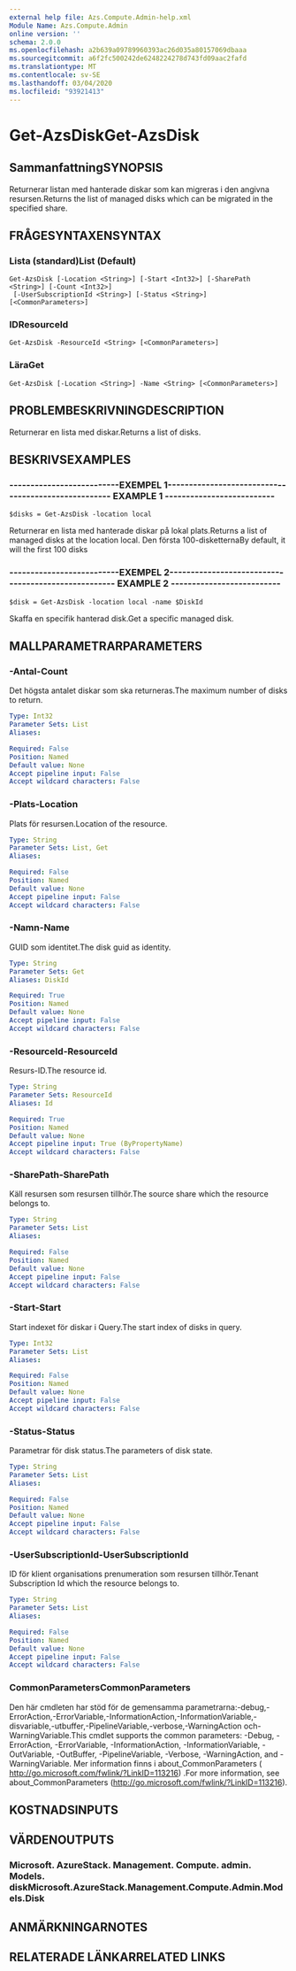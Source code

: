 ```yaml
---
external help file: Azs.Compute.Admin-help.xml
Module Name: Azs.Compute.Admin
online version: ''
schema: 2.0.0
ms.openlocfilehash: a2b639a09789960393ac26d035a80157069dbaaa
ms.sourcegitcommit: a6f2fc500242de6248224278d743fd09aac2fafd
ms.translationtype: MT
ms.contentlocale: sv-SE
ms.lasthandoff: 03/04/2020
ms.locfileid: "93921413"
---
```

# <span data-ttu-id="3f66d-101">Get-AzsDisk</span><span class="sxs-lookup"><span data-stu-id="3f66d-101">Get-AzsDisk</span></span>

## <span data-ttu-id="3f66d-102">Sammanfattning</span><span class="sxs-lookup"><span data-stu-id="3f66d-102">SYNOPSIS</span></span>
<span data-ttu-id="3f66d-103">Returnerar listan med hanterade diskar som kan migreras i den angivna resursen.</span><span class="sxs-lookup"><span data-stu-id="3f66d-103">Returns the list of managed disks which can be migrated in the specified share.</span></span>

## <span data-ttu-id="3f66d-104">FRÅGESYNTAXEN</span><span class="sxs-lookup"><span data-stu-id="3f66d-104">SYNTAX</span></span>

### <span data-ttu-id="3f66d-105">Lista (standard)</span><span class="sxs-lookup"><span data-stu-id="3f66d-105">List (Default)</span></span>
```
Get-AzsDisk [-Location <String>] [-Start <Int32>] [-SharePath <String>] [-Count <Int32>]
 [-UserSubscriptionId <String>] [-Status <String>] [<CommonParameters>]
```

### <span data-ttu-id="3f66d-106">ID</span><span class="sxs-lookup"><span data-stu-id="3f66d-106">ResourceId</span></span>
```
Get-AzsDisk -ResourceId <String> [<CommonParameters>]
```

### <span data-ttu-id="3f66d-107">Lära</span><span class="sxs-lookup"><span data-stu-id="3f66d-107">Get</span></span>
```
Get-AzsDisk [-Location <String>] -Name <String> [<CommonParameters>]
```

## <span data-ttu-id="3f66d-108">PROBLEMBESKRIVNING</span><span class="sxs-lookup"><span data-stu-id="3f66d-108">DESCRIPTION</span></span>
<span data-ttu-id="3f66d-109">Returnerar en lista med diskar.</span><span class="sxs-lookup"><span data-stu-id="3f66d-109">Returns a list of disks.</span></span>

## <span data-ttu-id="3f66d-110">BESKRIVS</span><span class="sxs-lookup"><span data-stu-id="3f66d-110">EXAMPLES</span></span>

### <span data-ttu-id="3f66d-111">--------------------------EXEMPEL 1--------------------------</span><span class="sxs-lookup"><span data-stu-id="3f66d-111">-------------------------- EXAMPLE 1 --------------------------</span></span>
```
$disks = Get-AzsDisk -location local
```

<span data-ttu-id="3f66d-112">Returnerar en lista med hanterade diskar på lokal plats.</span><span class="sxs-lookup"><span data-stu-id="3f66d-112">Returns a list of managed disks at the location local.</span></span>
<span data-ttu-id="3f66d-113">Den första 100-disketterna</span><span class="sxs-lookup"><span data-stu-id="3f66d-113">By default, it will the first 100 disks</span></span>

### <span data-ttu-id="3f66d-114">--------------------------EXEMPEL 2--------------------------</span><span class="sxs-lookup"><span data-stu-id="3f66d-114">-------------------------- EXAMPLE 2 --------------------------</span></span>
```
$disk = Get-AzsDisk -location local -name $DiskId
```

<span data-ttu-id="3f66d-115">Skaffa en specifik hanterad disk.</span><span class="sxs-lookup"><span data-stu-id="3f66d-115">Get a specific managed disk.</span></span>

## <span data-ttu-id="3f66d-116">MALLPARAMETRAR</span><span class="sxs-lookup"><span data-stu-id="3f66d-116">PARAMETERS</span></span>

### <span data-ttu-id="3f66d-117">-Antal</span><span class="sxs-lookup"><span data-stu-id="3f66d-117">-Count</span></span>
<span data-ttu-id="3f66d-118">Det högsta antalet diskar som ska returneras.</span><span class="sxs-lookup"><span data-stu-id="3f66d-118">The maximum number of disks to return.</span></span>

```yaml
Type: Int32
Parameter Sets: List
Aliases: 

Required: False
Position: Named
Default value: None
Accept pipeline input: False
Accept wildcard characters: False
```

### <span data-ttu-id="3f66d-119">-Plats</span><span class="sxs-lookup"><span data-stu-id="3f66d-119">-Location</span></span>
<span data-ttu-id="3f66d-120">Plats för resursen.</span><span class="sxs-lookup"><span data-stu-id="3f66d-120">Location of the resource.</span></span>

```yaml
Type: String
Parameter Sets: List, Get
Aliases: 

Required: False
Position: Named
Default value: None
Accept pipeline input: False
Accept wildcard characters: False
```

### <span data-ttu-id="3f66d-121">-Namn</span><span class="sxs-lookup"><span data-stu-id="3f66d-121">-Name</span></span>
<span data-ttu-id="3f66d-122">GUID som identitet.</span><span class="sxs-lookup"><span data-stu-id="3f66d-122">The disk guid as identity.</span></span>

```yaml
Type: String
Parameter Sets: Get
Aliases: DiskId

Required: True
Position: Named
Default value: None
Accept pipeline input: False
Accept wildcard characters: False
```

### <span data-ttu-id="3f66d-123">-ResourceId</span><span class="sxs-lookup"><span data-stu-id="3f66d-123">-ResourceId</span></span>
<span data-ttu-id="3f66d-124">Resurs-ID.</span><span class="sxs-lookup"><span data-stu-id="3f66d-124">The resource id.</span></span>

```yaml
Type: String
Parameter Sets: ResourceId
Aliases: Id

Required: True
Position: Named
Default value: None
Accept pipeline input: True (ByPropertyName)
Accept wildcard characters: False
```

### <span data-ttu-id="3f66d-125">-SharePath</span><span class="sxs-lookup"><span data-stu-id="3f66d-125">-SharePath</span></span>
<span data-ttu-id="3f66d-126">Käll resursen som resursen tillhör.</span><span class="sxs-lookup"><span data-stu-id="3f66d-126">The source share which the resource belongs to.</span></span>

```yaml
Type: String
Parameter Sets: List
Aliases: 

Required: False
Position: Named
Default value: None
Accept pipeline input: False
Accept wildcard characters: False
```

### <span data-ttu-id="3f66d-127">-Start</span><span class="sxs-lookup"><span data-stu-id="3f66d-127">-Start</span></span>
<span data-ttu-id="3f66d-128">Start indexet för diskar i Query.</span><span class="sxs-lookup"><span data-stu-id="3f66d-128">The start index of disks in query.</span></span>

```yaml
Type: Int32
Parameter Sets: List
Aliases: 

Required: False
Position: Named
Default value: None
Accept pipeline input: False
Accept wildcard characters: False
```

### <span data-ttu-id="3f66d-129">-Status</span><span class="sxs-lookup"><span data-stu-id="3f66d-129">-Status</span></span>
<span data-ttu-id="3f66d-130">Parametrar för disk status.</span><span class="sxs-lookup"><span data-stu-id="3f66d-130">The parameters of disk state.</span></span>

```yaml
Type: String
Parameter Sets: List
Aliases: 

Required: False
Position: Named
Default value: None
Accept pipeline input: False
Accept wildcard characters: False
```

### <span data-ttu-id="3f66d-131">-UserSubscriptionId</span><span class="sxs-lookup"><span data-stu-id="3f66d-131">-UserSubscriptionId</span></span>
<span data-ttu-id="3f66d-132">ID för klient organisations prenumeration som resursen tillhör.</span><span class="sxs-lookup"><span data-stu-id="3f66d-132">Tenant Subscription Id which the resource belongs to.</span></span>

```yaml
Type: String
Parameter Sets: List
Aliases: 

Required: False
Position: Named
Default value: None
Accept pipeline input: False
Accept wildcard characters: False
```

### <span data-ttu-id="3f66d-133">CommonParameters</span><span class="sxs-lookup"><span data-stu-id="3f66d-133">CommonParameters</span></span>
<span data-ttu-id="3f66d-134">Den här cmdleten har stöd för de gemensamma parametrarna:-debug,-ErrorAction,-ErrorVariable,-InformationAction,-InformationVariable,-disvariable,-utbuffer,-PipelineVariable,-verbose,-WarningAction och-WarningVariable.</span><span class="sxs-lookup"><span data-stu-id="3f66d-134">This cmdlet supports the common parameters: -Debug, -ErrorAction, -ErrorVariable, -InformationAction, -InformationVariable, -OutVariable, -OutBuffer, -PipelineVariable, -Verbose, -WarningAction, and -WarningVariable.</span></span> <span data-ttu-id="3f66d-135">Mer information finns i about_CommonParameters ( http://go.microsoft.com/fwlink/?LinkID=113216) .</span><span class="sxs-lookup"><span data-stu-id="3f66d-135">For more information, see about_CommonParameters (http://go.microsoft.com/fwlink/?LinkID=113216).</span></span>

## <span data-ttu-id="3f66d-136">KOSTNADS</span><span class="sxs-lookup"><span data-stu-id="3f66d-136">INPUTS</span></span>

## <span data-ttu-id="3f66d-137">VÄRDEN</span><span class="sxs-lookup"><span data-stu-id="3f66d-137">OUTPUTS</span></span>

### <span data-ttu-id="3f66d-138">Microsoft. AzureStack. Management. Compute. admin. Models. disk</span><span class="sxs-lookup"><span data-stu-id="3f66d-138">Microsoft.AzureStack.Management.Compute.Admin.Models.Disk</span></span>

## <span data-ttu-id="3f66d-139">ANMÄRKNINGAR</span><span class="sxs-lookup"><span data-stu-id="3f66d-139">NOTES</span></span>

## <span data-ttu-id="3f66d-140">RELATERADE LÄNKAR</span><span class="sxs-lookup"><span data-stu-id="3f66d-140">RELATED LINKS</span></span>

